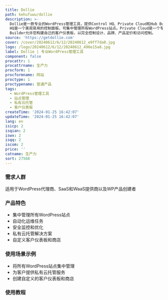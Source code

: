 ```yaml
---
title: Dollie
path: kehufuwu/dollie
description: >-
  Dollie是一款专业的WordPress管理工具，提供Control HQ、Private Cloud和Hub Builder等解决方案。Control
  HQ是一个美观易用的控制面板，可集中管理所有WordPress站点。Private Cloud是一个专为客户站点定制的私有云解决方案。Hub
  Builder允许您构建自己的客户仪表板，以完全控制设计、品牌、产品定价和访问控制。
source: 'https://getdollie.com'
cover: /cover/20240612/6/12/20240612_e9ff7da0.jpg
logo: /logo/20240612/6/12/20240612_496e15a8.jpg
label: Dollie | 专业WordPress管理工具
component: false
procattr: 1
procattrname: 生产力
procform: 1
procformname: 网站
proctype: 1
proctypename: 普通产品
tags:
  - WordPress管理工具
  - 站点管理
  - 私有云托管
  - 客户仪表板
createTime: '2024-01-25 16:42:07'
updateTime: '2024-01-25 16:42:07'
lang: en
isicp: 2
isqian: 2
iswx: 2
isqq: 2
iscom: 2
price: ''
catname: 生产力
sort: 27568
---
```




### 需求人群
适用于WordPress代理商、SaaS和WaaS提供商以及WP产品创建者

### 产品特色
- 集中管理所有WordPress站点
- 自动化运维任务
- 安全监控和优化
- 私有云托管解决方案
- 自定义客户仪表板和商店

### 使用场景示例
- 将所有WordPress站点集中管理
- 为客户提供私有云托管服务
- 创建自定义的客户仪表板和商店

### 使用教程


  
